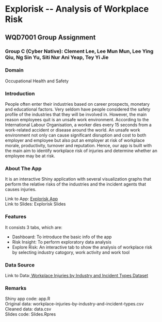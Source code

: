 # Explorisk -- Analysis of Workplace Risk
## WQD7001 Group Assignment
### Group C (Cyber Native): Clement Lee, Lee Mun Mun, Lee Ying Qiu, Ng Sin Yu, Siti Nur Ani Yeap, Tey Yi Jie

### Domain
Occupational Health and Safety

### Introduction
People often enter their industries based on career prospects, monetary and educational factors. Very seldom have people considered the safety profile of the industries that they will be involved in. However, the main reason employees quit is an unsafe work environment. According to the International Labour Organisation, a worker dies every 15 seconds from a work-related accident or disease around the world. An unsafe work environment not only can cause significant disruption and cost to both employer and employee but also put an employer at risk of workplace morale, productivity, turnover and reputation. Hence, our app is built with the main aim to identify workplace risk of injuries and determine whether an employee may be at risk.

### About The App
It is an interactive Shiny application with several visualization graphs that perform the relative risks of the industries and the incident agents that causes injuries.

Link to App: <a href="https://aniyeap.shinyapps.io/analysis_of_work_place_risk/"> Explorisk App </a> <br>
Link to Slides: <a> Explorisk Slides </a>

### Features
It consists 3 tabs, which are:
- Dashboard: To introduce the basic info of the app
- Risk Insight: To perform exploratory data analysis
- Explore Risk: An interactive tab to show the analysis of workplace risk by selecting industry catogory, work activity and work tool

### Data Source
Link to Data:<a href="https://data.gov.sg/dataset/workplace-injuries-annual"> Workplace Injuries by Industry and Incident Types Dataset</a>

### Remarks
Shiny app code: app.R <br>
Original data: workplace-injuries-by-industry-and-incident-types.csv <br>
Cleaned data: data.csv <br>
Slides code: Slides.Rpres

